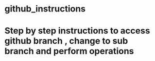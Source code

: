 # github_instructions
# Step by step instructions to access github branch , change to sub branch and perform operations
